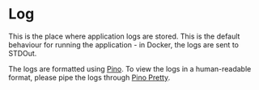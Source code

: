 # Log

This is the place where application logs are stored. This is the default behaviour
for running the application - in Docker, the logs are sent to STDOut.

The logs are formatted using [Pino](https://getpino.io). To view the logs in a 
human-readable format, please pipe the logs through 
[Pino Pretty](https://getpino.io/#/docs/pretty).
